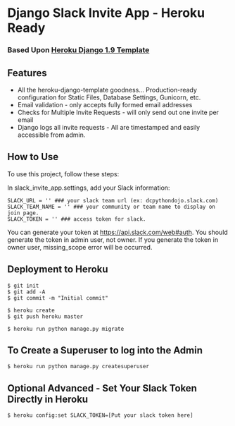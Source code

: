 # Django Slack Invite App - Heroku Ready

### Based Upon [Heroku Django 1.9 Template](https://github.com/heroku/heroku-django-template)

## Features

- All the heroku-django-template goodness... Production-ready configuration for Static Files, Database Settings, Gunicorn, etc.
- Email validation - only accepts fully formed email addresses
- Checks for Multiple Invite Requests - will only send out one invite per email
- Django logs all invite requests -  All are timestamped and easily accessible from admin.

## How to Use

To use this project, follow these steps:

In slack_invite_app.settings, add your Slack information:

    SLACK_URL = '' ### your slack team url (ex: dcpythondojo.slack.com)
    SLACK_TEAM_NAME = '' ### your community or team name to display on join page.
    SLACK_TOKEN = '' ### access token for slack. 

You can generate your token at https://api.slack.com/web#auth. You should generate the token in admin user, not owner. If you generate the token in owner user, missing_scope error will be occurred.

## Deployment to Heroku

    $ git init
    $ git add -A
    $ git commit -m "Initial commit"

    $ heroku create
    $ git push heroku master

    $ heroku run python manage.py migrate

## To Create a Superuser to log into the Admin

    $ heroku run python manage.py createsuperuser

## Optional Advanced - Set Your Slack Token Directly in Heroku

    $ heroku config:set SLACK_TOKEN=[Put your slack token here]




